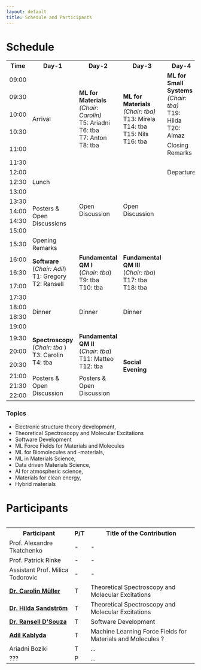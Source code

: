```yaml
---
layout: default
title: Schedule and Participants
---
```


# Schedule

<table>
<tr VALIGN=TOP>
  <th> Time </th>
  <th> Day-1 </th>
  <th> Day-2 </th>
  <th> Day-3 </th>
  <th> Day-4 </th>
</tr>
<tr>
  <td> 09:00 </td>
  <td rowspan="6" width=200> Arrival </td>
  <td rowspan="6" width=200> <b>ML for Materials</b> <br> <i>(Chair: Carolin)</i> <br> T5: Ariadni <br> T6: tba <br> T7: Anton <br> T8: tba </td>
  <td rowspan="6" width=200> <b>ML for Materials</b> <br> <i>(Chair: tba)</i> <br> T13: Mirela <br> T14: tba <br> T15: Nils <br> T16: tba </td>
  <td rowspan="4" width=200> <b>ML for Small Systems</b> <br> <i>(Chair: tba)</i> <br> T19: Hilda <br> T20: Almaz </td>
</tr>
<tr>
  <td> 09:30 </td>
</tr>
<tr>
  <td> 10:00 </td>
</tr>
  
<tr>
  <td> 10:30 </td>
</tr>
  
<tr>
  <td> 11:00 </td>
  <td rowspan="1"> Closing Remarks </td>
</tr>
<tr>
  <td> 11:30 </td>
  <td rowspan="3"> Departure </td>
</tr>
<tr>
  <td> 12:00 </td>
  <td rowspan="3"> Lunch </td>
  <td rowspan="8"> Open Discussion </td>
  <td rowspan="8"> Open Discussion </td>
</tr>
  
<tr>
  <td> 12:30 </td>
</tr>
  
<tr>
  <td> 13:00 </td>
</tr>
  
<tr>
  <td> 13:30 </td>
  <td rowspan="4"> Posters & Open Discussions </td>
</tr>
  
<tr>
  <td> 14:00 </td>
</tr>
  
<tr>
  <td> 14:30 </td>
</tr>
  
<tr>
  <td> 15:00 </td>
</tr>
  
<tr>
  <td> 15:30 </td>
  <td rowspan="1"> Opening Remarks </td>
</tr>
  
<tr>
  <td> 16:00 </td>
  <td rowspan="3"> <b> Software </b> <br> (<i>Chair: Adil</i>) <br> T1: Gregory <br> T2: Ransell </td>
  <td rowspan="3"> <b> Fundamental QM I </b> <br> (<i>Chair: tba</i>) <br> T9: tba <br> T10: tba </td>
  <td rowspan="3"> <b> Fundamental QM III </b> <br> (<i>Chair: tba</i>) <br> T17: tba <br> T18: tba </td>
</tr>
  
<tr>
  <td> 16:30 </td>
</tr>
  
<tr>
  <td> 17:00 </td>
</tr>
  
<tr>
  <td> 17:30 </td>
  <td rowspan="4"> Dinner </td>
  <td rowspan="4"> Dinner </td>
  <td rowspan="4"> Dinner </td>
</tr>
  
<tr>
  <td> 18:00 </td>
</tr>
  
<tr>
  <td> 18:30 </td>
</tr>
  
<tr>
  <td> 19:00 </td>
</tr>
  
<tr>
  <td> 19:30 </td>
  <td rowspan="3"> <b> Spectroscopy </b> <br> (<i>Chair: tba </i>) <br> T3: Carolin <br> T4: tba </td>
  <td rowspan="3"> <b> Fundamental QM II </b> <br> (<i>Chair: tba</i>) <br> T11: Matteo <br> T12: tba </td>
  <td rowspan="6"> <b> Social Evening </b> </td>
</tr>
  
<tr>
  <td> 20:00 </td>
</tr>
  
<tr>
  <td> 20:30 </td>
</tr>
  
<tr>
  <td> 21:00 </td>  
  <td rowspan="3"> Posters & Open Discussion </td>
  <td rowspan="3"> Posters & Open Discussion </td>
</tr>
  
<tr>
  <td> 21:30 </td>
</tr>
  
<tr>
  <td> 22:00 </td>
</tr>
<table>

### Topics

- Electronic structure theory development,
- Theoretical Spectroscopy and Molecular Excitations
- Software Development
- ML Force Fields for Materials and Molecules
- ML for Biomolecules and -materials,
- ML in Materials Science,
- Data driven Materials Science,
- AI for atmospheric science,
- Materials for clean energy,
- Hybrid materials


# Participants

<table>
<tr>
  <th> Participant </th>
  <th> P/T </th>
  <th> Title of the Contribution </th>
</tr>
<tr>
  <td> Prof. Alexandre Tkatchenko </td>
  <td> - </td>
  <td> - </td>
</tr>
<tr>
  <td> Prof. Patrick Rinke </td>
  <td> - </td>
  <td> - </td>
</tr>
<tr>
  <td> Assistant Prof. Milica Todorovic </td>
  <td> - </td>
  <td> - </td>
</tr>
<tr>
  <td> <b><a href='https://estml.github.io/contact/'>Dr. Carolin Müller</a></b> </td>
  <td> T </td>
  <td> Theoretical Spectroscopy and Molecular Excitations </td>
</tr>
<tr>
  <td> <b><a href='https://estml.github.io/contact/'>Dr. Hilda Sandström</a></b> </td>
  <td> T </td>
  <td> Theoretical Spectroscopy and Molecular Excitations </td>
</tr>
<tr>
  <td> <b><a href='https://estml.github.io/contact/'>Dr. Ransell D'Souza</a></b> </td>
  <td> T </td>
  <td> Software Development </td>
</tr>
<tr>
  <td> <b><a href='https://estml.github.io/contact/'>Adil Kablyda</a></b> </td>
  <td> T </td>
  <td> Machine Learning Force Fields for Materials and Molecules ? </td>
</tr>
<tr>
  <td> Ariadni Boziki </td>
  <td> T </td>
  <td> ... </td>
</tr>
<tr>
  <td> ??? </td>
  <td> P </td>
  <td> ... </td>
</tr>
</table>
